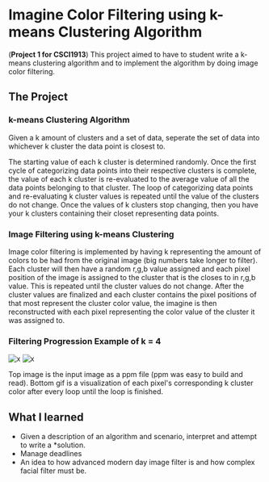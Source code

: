 # Imagine Color Filtering using k-means Clustering Algorithm

(**Project 1 for CSCI1913**) This project aimed to have to student write a k-means clustering algorithm and to implement the algorithm by doing image color filtering.

## The Project

### k-means Clustering Algorithm
Given a k amount of clusters and a set of data, seperate the set of data into whichever k cluster the data point is closest to. 

The starting value of each k cluster is determined randomly. Once the first cycle of categorizing data points into their respective clusters is complete, the value of each k cluster is re-evaluated to the average value of all the data points belonging to that cluster. The loop of categorizing data points and re-evaluating k cluster values is repeated until the value of the clusters do not change. Once the values of k clusters stop changing, then you have your k clusters containing their closet representing data points.

### Image Filtering using k-means Clustering
Image color filtering is implemented by having k representing the amount of colors to be had from the original image (big numbers take longer to filter). Each cluster will then have a random r,g,b value assigned and each pixel position of the image is assigned to the cluster that is the closes to in r,g,b value. This is repeated until the cluster values do not change. After the cluster values are finalized and each cluster contains the pixel positions of that most represent the cluster color value, the imagine is then reconstructed with each pixel representing the color value of the cluster it was assigned to.

### Filtering Progression Example of k = 4
![x](https://i.imgur.com/HJJ0Hgj.png) ![x](https://media0.giphy.com/media/Mb4qsTqblEdZKv7Y3r/giphy.gif)

Top image is the input image as a ppm file (ppm was easy to build and read). Bottom gif is a visualization of each pixel's corresponding k cluster color after every loop until the loop is finished.

## What I learned
- Given a description of an algorithm and scenario, interpret and attempt to write a *solution.
- Manage deadlines
- An idea to how advanced modern day image filter is and how complex facial filter must be.
